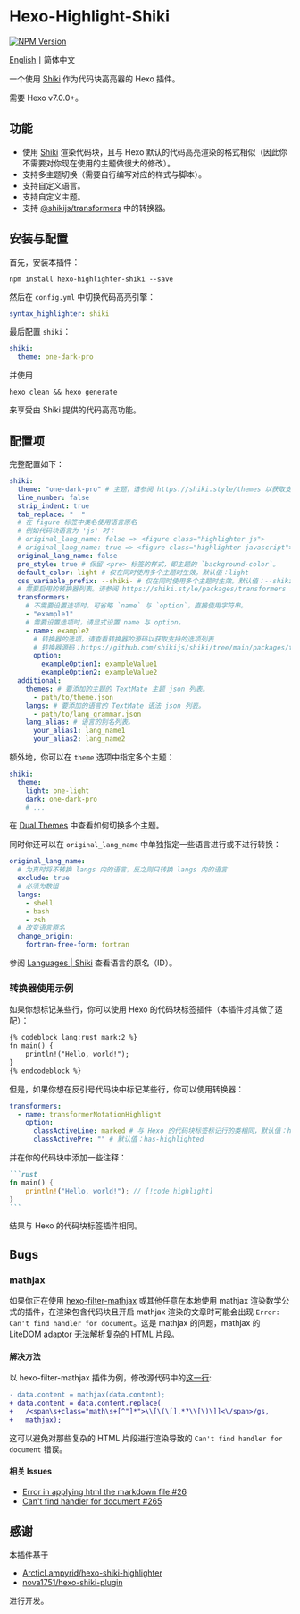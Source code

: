# Hexo-Highlight-Shiki
[![NPM Version](https://img.shields.io/npm/v/hexo-highlighter-shiki?style=flat)](https://www.npmjs.com/package/hexo-highlighter-shiki)

[English](README.md)丨简体中文

一个使用 [Shiki](https://github.com/shikijs/shiki) 作为代码块高亮器的 Hexo 插件。

需要 Hexo v7.0.0+。

## 功能
- 使用 [Shiki](https://github.com/shikijs/shiki) 渲染代码块，且与 Hexo 默认的代码高亮渲染的格式相似（因此你不需要对你现在使用的主题做很大的修改）。
- 支持多主题切换（需要自行编写对应的样式与脚本）。
- 支持自定义语言。
- 支持自定义主题。
- 支持 [@shikijs/transformers](https://shiki.style/packages/transformers) 中的转换器。

## 安装与配置
首先，安装本插件：
```shell
npm install hexo-highlighter-shiki --save
```

然后在 `config.yml` 中切换代码高亮引擎：
```yaml
syntax_highlighter: shiki
```

最后配置 `shiki`：
```yaml
shiki:
  theme: one-dark-pro
```
并使用
```shell
hexo clean && hexo generate
```
来享受由 Shiki 提供的代码高亮功能。

## 配置项
完整配置如下：
```yaml
shiki:
  theme: "one-dark-pro" # 主题，请参阅 https://shiki.style/themes 以获取支持的主题列表。
  line_number: false
  strip_indent: true
  tab_replace: "  "
  # 在 figure 标签中类名使用语言原名
  # 例如代码块语言为 'js' 时：
  # original_lang_name: false => <figure class="highlighter js">
  # original_lang_name: true => <figure class="highlighter javascript">
  original_lang_name: false
  pre_style: true # 保留 <pre> 标签的样式，即主题的 `background-color`。
  default_color: light # 仅在同时使用多个主题时生效。默认值：light
  css_variable_prefix: --shiki- # 仅在同时使用多个主题时生效。默认值：--shiki-
  # 需要启用的转换器列表。请参阅 https://shiki.style/packages/transformers 以获取支持的转换器列表。
  transformers:
    # 不需要设置选项时，可省略 `name` 与 `option`，直接使用字符串。
    - "example1"
    # 需要设置选项时，请显式设置 name 与 option。
    - name: example2
      # 转换器的选项，请查看转换器的源码以获取支持的选项列表
      # 转换器源码：https://github.com/shikijs/shiki/tree/main/packages/transformers/src/transformers
      option:
        exampleOption1: exampleValue1
        exampleOption2: exampleValue2
  additional:
    themes: # 要添加的主题的 TextMate 主题 json 列表。
      - path/to/theme.json
    langs: # 要添加的语言的 TextMate 语法 json 列表。
      - path/to/lang_grammar.json
    lang_alias: # 语言的别名列表。
      your_alias1: lang_name1
      your_alias2: lang_name2
```

额外地，你可以在 `theme` 选项中指定多个主题：
```yaml
shiki:
  theme:
    light: one-light
    dark: one-dark-pro
    # ...
```
在 [Dual Themes](https://shiki.style/guide/dual-themes) 中查看如何切换多个主题。

同时你还可以在 `original_lang_name` 中单独指定一些语言进行或不进行转换：
```yaml
original_lang_name:
  # 为真时将不转换 langs 内的语言，反之则只转换 langs 内的语言
  exclude: true
  # 必须为数组
  langs:
    - shell
    - bash
    - zsh
  # 改变语言原名
  change_origin:
    fortran-free-form: fortran
```
参阅 [Languages | Shiki](https://shiki.style/languages) 查看语言的原名（ID）。

### 转换器使用示例
如果你想标记某些行，你可以使用 Hexo 的代码块标签插件（本插件对其做了适配）：
```markdown
{% codeblock lang:rust mark:2 %}
fn main() {
    println!("Hello, world!");
}
{% endcodeblock %}
```

但是，如果你想在反引号代码块中标记某些行，你可以使用转换器：
```yaml
transformers:
  - name: transformerNotationHighlight
    option:
      classActiveLine: marked # 与 Hexo 的代码块标签标记行的类相同，默认值：highlighted
      classActivePre: "" # 默认值：has-highlighted
```
并在你的代码块中添加一些注释：
````markdown
```rust
fn main() {
    println!("Hello, world!"); // [!code highlight]
}
```
````
结果与 Hexo 的代码块标签插件相同。

## Bugs
### mathjax
如果你正在使用 [hexo-filter-mathjax](https://github.com/next-theme/hexo-filter-mathjax) 或其他任意在本地使用 mathjax 渲染数学公式的插件，在渲染包含代码块且开启 mathjax 渲染的文章时可能会出现 `Error: Can't find handler for document`。这是 mathjax 的问题，mathjax 的 LiteDOM adaptor 无法解析复杂的 HTML 片段。

#### 解决方法
以 hexo-filter-mathjax 插件为例，修改源代码中的[这一行](https://github.com/next-theme/hexo-filter-mathjax/blob/20dc61352f8cf4d19425ad1833eb72b467c212ef/index.js#L20C3-L20C40):
```diff
- data.content = mathjax(data.content);
+ data.content = data.content.replace(
+   /<span\s+class="math\s+[^"]*">\\[\(\[].*?\\[\)\]]<\/span>/gs,
+   mathjax);
```
这可以避免对那些复杂的 HTML 片段进行渲染导致的 `Can't find handler for document` 错误。

#### 相关 Issues
- [Error in applying html the markdown file #26](https://github.com/next-theme/hexo-filter-mathjax/issues/26)
- [Can't find handler for document #265](https://github.com/mathjax/MathJax-src/issues/265)

## 感谢
本插件基于
- [ArcticLampyrid/hexo-shiki-highlighter](https://github.com/ArcticLampyrid/hexo-shiki-highlighter)
- [nova1751/hexo-shiki-plugin](https://github.com/nova1751/hexo-shiki-plugin)

进行开发。